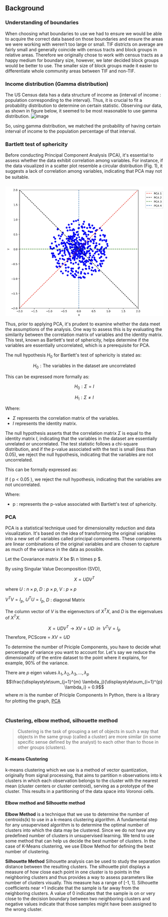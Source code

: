 ## Background
### Understanding of boundaries
When choosing what boundaries to use we had to ensure we would be able to acquire the correct data based on those boundaries and ensure the areas we were working with weren’t too large or small. TIF districts on average are fairly small and generally coincide with census tracts and block groups in relative areas. Therefore we originally chose to work with census tracts as a happy medium for boundary size, however, we later decided block groups would be better to use. The smaller size of block groups made it easier to differentiate whole community areas between TIF and non-TIF.

### Income distribution (Gamma distribution)
The US Census data has a data structure of income as {interval of income : population corresponding to the interval}. Thus, it is crucial to fit a probability distribution to determine on certain statistic. Observing our data, as shown in figure below, it seemed to be most reasonable to use gamma distribution.
![image](https://github.com/namdarine/TIF_Chicago_Project/assets/149856512/435603ea-4a1a-44b6-b7e2-d418deba8f4e)


So, using gamma distribution, we matched the probability of having certain interval of income to the population percentage of that interval.

### Bartlett test of sphericity
Before conducting Principal Component Analysis (PCA), it's essential to assess whether the data exhibit correlation among variables. For instance, if the data visualized in a scatter plot resemble a circular distribution (Fig. 1), it suggests a lack of correlation among variables, indicating that PCA may not be suitable.  ㅤ
ㅤㅤㅤㅤㅤㅤㅤㅤㅤㅤㅤㅤㅤㅤㅤㅤㅤㅤㅤㅤㅤㅤㅤㅤㅤㅤㅤㅤㅤㅤㅤㅤㅤㅤㅤㅤㅤㅤㅤㅤㅤㅤㅤㅤㅤㅤㅤㅤㅤㅤㅤ![PCA Background](/_asset/img/Background/Background_PCA.png)

Thus, prior to applying PCA, it's prudent to examine whether the data meet the assumptions of the analysis. One way to assess this is by evaluating the similarity between the correlation matrix of variables and the identity matrix. This test, known as Bartlett's test of sphericity, helps determine if the variables are essentially uncorrelated, which is a prerequisite for PCA.

The null hypothesis $H_0$ for Bartlett's test of sphericity is stated as:

$$
H_0: \text{The variables in the dataset are uncorrelated}
$$

This can be expressed more formally as:

$$
H_0: \Sigma = I
$$

$$
H_1: \Sigma \neq I
$$

Where:
- $\Sigma$ represents the correlation matrix of the variables.
- $I$ represents the identity matrix.

The null hypothesis asserts that the correlation matrix $\Sigma$ is equal to the identity matrix $I$, indicating that the variables in the dataset are essentially unrelated or uncorrelated.
The test statistic follows a chi-square distribution, and if the p-value associated with the test is small (less than 0.05), we reject the null hypothesis, indicating that the variables are not uncorrelated.

This can be formally expressed as:


If \( p < 0.05 \), we reject the null hypothesis, indicating that the variables are not uncorrelated.

Where:
- p : represents the p-value associated with Bartlett's test of sphericity.




### PCA
PCA is a statistical technique used for dimensionality reduction and data visualization. It's based on the idea of transforming the original variables into a new set of variables called principal components. These components are linear combinations of the original variables and are chosen to capture as much of the variance in the data as possible.


Let the Covariance matrix  $X$ be $\ n \times p $.

By using Singular Value Decomposition (SVD),

$$ X = UDV^{T} $$

where $U$ : $n \times p$, $D$ : $p \times p$, $V$ : $p \times p$

$V^{T}V = I_p$, $U^{T}U = I_p$, $D$ : diagonal Matrix

The column vector of $V$ is the eigenvectors of $X^{T}X$, and $D$ is the eigenvalues of $X^{T}X$.

$$X = UDV^{T} \rightarrow XV = UD\ \ in\ \   V^{T}V = I_p$$
Therefore, PCScore = $XV = UD$

To determine the number of Priciple Components, you have to decide what percentage of variance you want to account for.
Let's say we reduce the dimensionality of the entire dataset to the point where it explains, for example, 90% of the variance.

There are $p$ eigen values $\lambda_1, \lambda_2, \lambda_3, ... , \lambda_p$
$$\frac{\displaystyle\sum_{j=1}^{m} \lambda_j}{\displaystyle\sum_{i=1}^{p} \lambda_i} = 0.9$$
where $m$ is the number of Priciple Components
In Python, there is a library for plotting the graph,
[PCA](/_asset/img/Background/Determine_the_number_of_Prinicipal_Components.png)
ㅤㅤㅤㅤㅤㅤㅤㅤㅤㅤㅤㅤㅤㅤㅤㅤㅤㅤㅤㅤㅤㅤㅤㅤㅤㅤㅤㅤㅤㅤㅤㅤㅤㅤㅤㅤㅤㅤㅤㅤㅤㅤㅤㅤㅤㅤㅤㅤㅤㅤㅤ


### Clustering, elbow method, silhouette method
> Clustering is the task of grouping a set of objects in such a way that objects in the same group (called a cluster) are more similar (in some specific sense defined by the analyst) to each other than to those in other groups (clusters).

#### K-means Clustering
k-means clustering which we use is a method of vector quantization, originally from signal processing, that aims to partition n observations into k clusters in which each observation belongs to the cluster with the nearest mean (cluster centers or cluster centroid), serving as a prototype of the cluster. This results in a partitioning of the data space into Voronoi cells.

#### Elbow method and Silhouette method
**Elbow Method** is a technique that we use to determine the number of centroids(k) to use in a k-means clustering algorithm. A fundamental step for any unsupervised algorithm is to determine the optimal number of clusters into which the data may be clustered. Since we do not have any predefined number of clusters in unsupervised learning. We tend to use some method that can help us decide the best number of clusters.  In the case of K-Means clustering, we use Elbow Method for defining the best number of clustering. 
  
**Silhouette Method** 
Silhouette analysis can be used to study the separation distance between the resulting clusters. The silhouette plot displays a measure of how close each point in one cluster is to points in the neighboring clusters and thus provides a way to assess parameters like number of clusters visually. This measure has a range of [-1, 1]. Silhouette coefficients near +1 indicate that the sample is far away from the neighboring clusters. A value of 0 indicates that the sample is on or very close to the decision boundary between two neighboring clusters and negative values indicate that those samples might have been assigned to the wrong cluster.

